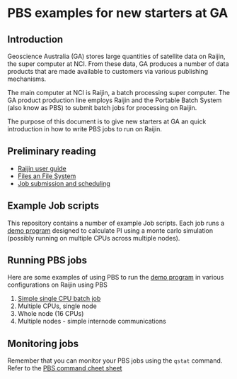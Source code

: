 # PBS examples for new starters at GA

## Introduction

Geoscience Australia (GA) stores large quantities of satellite data on Raijin, the super computer at NCI. From these data, 
GA produces a number of data products that are made available to customers via various publishing mechanisms.

The main computer at NCI is Raijin, a batch processing super computer. The GA product production 
line employs Raijin and the Portable Batch System (also know as PBS) to submit batch jobs for processing on Raijin.

The purpose of this document is to give new starters at GA an quick introduction in how to write PBS jobs to run on Raijin.

## Preliminary reading

* [Raijin user guide](https://opus.nci.org.au/display/Help/Raijin+User+Guide)
* [Files an File System](https://opus.nci.org.au/display/Help/Raijin+User+Guide)
* [Job submission and scheduling](https://opus.nci.org.au/display/Help/Job+Submission+and+Scheduling)

## Example Job scripts

This repository contains a number of example Job scripts. Each job runs a [demo program](./compute_py) designed to calculate PI 
using a monte carlo simulation (possibly running on multiple CPUs across multiple nodes).

## Running PBS jobs

Here are some examples of using PBS to run the [demo program](./compute_py) in various configurations on Raijin using PBS

1. [Simple single CPU batch job](./one_cpu)
1. Multiple CPUs, single node
1. Whole node (16 CPUs)
1. Multiple nodes - simple internode communications

## Monitoring jobs

Remember that you can monitor your PBS jobs using the ``qstat`` command. Refer to
 the [PBS command cheet sheet](https://opus.nci.org.au/display/Help/Raijin+Quick+Reference+Guide)

